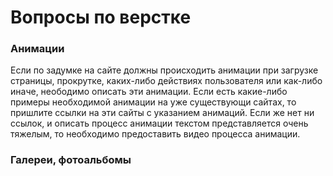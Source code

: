# Вопросы по верстке

### Анимации
Если по задумке на сайте должны происходить анимации при загрузке страницы, прокрутке, каких-либо действиях пользователя или как-либо иначе,
неободимо описать эти анимации. Если есть какие-либо примеры необходимой анимации на уже существующи сайтах, то пришлите ссылки на эти 
сайты с указанием анимаций.
Если же нет ни ссылок, и описать процесс анимации текстом представляется очень тяжелым, то необходимо предоставить видео процесса анимации.

### Галереи, фотоальбомы

